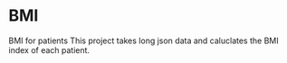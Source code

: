 # BMI
BMI for patients
This project takes long json data and caluclates the BMI index of each patient.
